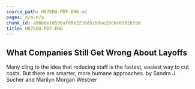 ```yaml
---
source_path: H07EDU-PDF-ENG.md
pages: n/a-n/a
chunk_id: a86b0e18596afd0e2216d529dee28cbc6382b59d
title: H07EDU-PDF-ENG
---
```

## What Companies Still Get Wrong About Layoffs

Many cling to the idea that reducing staff is the fastest, easiest way to cut costs. But there are smarter, more humane approaches. by Sandra J. Sucher and Marilyn Morgan Westner
